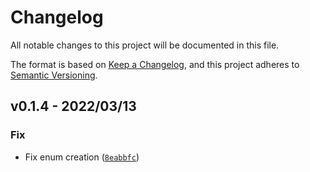 # Changelog

All notable changes to this project will be documented in this file.

The format is based on [Keep a Changelog](https://keepachangelog.com/en/1.0.0/),
and this project adheres to [Semantic Versioning](https://semver.org/spec/v2.0.0.html).


<!--next-version-placeholder-->

## v0.1.4 - 2022/03/13

### Fix
* Fix enum creation ([`8eabbfc`](https://github.com/tstapler/cfgcaddy/commit/8eabbfc0df22e3708563a2c9d02321b373d4c26d))

